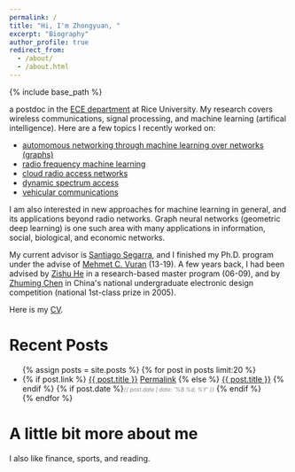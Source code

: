```yaml
---
permalink: /
title: "Hi, I'm Zhongyuan, "
excerpt: "Biography"
author_profile: true
redirect_from:
  - /about/
  - /about.html
---
```

{% include base_path %}

a postdoc in the [ECE department](https://eceweb.rice.edu/) at Rice University. My research covers wireless communications, signal processing, and machine learning (artifical intelligence). Here are a few topics I recently worked on: 
- [automomous networking through machine learning over networks (graphs)](https://arxiv.org/abs/2109.05536)
- [radio frequency machine learning](/publications/2018-10-23-Deep-Waveform.html)
- [cloud radio access networks](/publications/2020-10-23-CoSeC-RAN.html)
- [dynamic spectrum access](/publications/2019-02-01-CogTV.html)
- [vehicular communications](/publications/2018-09-01-Vehicle-to-Barrier.html)

I am also interested in new approaches for machine learning in general, and its applications beyond radio networks. Graph neural networks (geometric deep learning) is one such area with many applications in information, social, biological, and economic networks.

My current advisor is [Santiago Segarra](http://segarra.rice.edu/), and I finished my Ph.D. program under the advise of [Mehmet C. Vuran](http://cse.unl.edu/~mcvuran/) (13-19). A few years back, I had been advised by [Zishu He](https://ieeexplore.ieee.org/author/37086032055) in a research-based master program (06-09), and by [Zhuming Chen](https://ieeexplore.ieee.org/author/37291477800) in China's national undergraduate electronic design competition (national 1st-class prize in 2005).


Here is my [CV]({{site.baseurl}}/files/zhongyuanzhao-cv.pdf).

Recent Posts
======

<ul>
{% assign posts = site.posts %}
{% for post in posts limit:20  %}
    <li>      
	<span class="archive__item-title" itemprop="headline">
      {% if post.link %}
        <a href="{{ post.link }}">{{ post.title }}</a> <a href="{{ base_path }}{{ post.url }}" rel="permalink"><i class="fa fa-link" aria-hidden="true" title="permalink"></i><span class="sr-only">Permalink</span></a>
      {% else %}
        <a href="{{ base_path }}{{ post.url }}" rel="permalink">{{ post.title }}</a>
      {% endif %}
    </span>
    {% if post.date %}<i style="color: gray;font-size: 0.7em;">{{ post.date | date: '%B %d, %Y' }}</i> {% endif %}
    </li>
{% endfor %}
</ul>

A little bit more about me
======

I also like finance, sports, and reading.